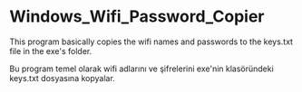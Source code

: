 # Windows_Wifi_Password_Copier

This program basically copies the wifi names and passwords to the keys.txt file in the exe's folder.

Bu program temel olarak wifi adlarını ve şifrelerini exe'nin klasöründeki keys.txt dosyasına kopyalar.
